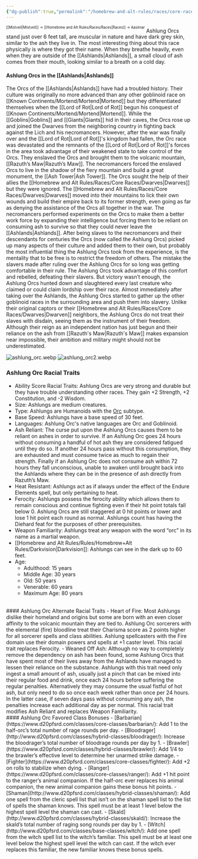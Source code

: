 ```yaml
---
{"dg-publish":true,"permalink":"/homebrew-and-alt-rules/races/core-races/ashlung-orcs/"}
---
```


<sup><sup>[[Mistveil\|Mistveil]] → [[Homebrew and Alt Rules/Races/Races\|Races]] → Aasimar</sup></sup>
Ashlung Orcs stand just over 6 feet tall, are muscular in nature and have dark grey skin, similar to the ash they live in. The most interesting thing about this race physically is where they got their name. When they breathe heavily, even when they are outside of the [[Ashlands\|Ashlands]], a small cloud of ash comes from their mouth, looking similar to a breath on a cold day. 
#### Ashlung Orcs in the [[Ashlands\|Ashlands]]
The Orcs of the [[Ashlands\|Ashlands]] have had a troubled history. Their culture was originally no more advanced than any other goblinoid race on [[Known Continents/Mortend/Mortend\|Mortend]] but they differentiated themselves when the [[Lord of Rot\|Lord of Rot]] begun his conquest of [[Known Continents/Mortend/Mortend\|Mortend]]. While the [[Goblins\|Goblins]] and [[Giants\|Giants]] hid in their caves, the Orcs rose up and joined the Dwarves from the neighboring country in fighting back against the Lich and his necromancers. However, after the war was finally over and the [[Lord of Rot\|Lord of Rot]]'s kingdom had fallen, the Orc race was devastated and the remnants of the [[Lord of Rot\|Lord of Rot]]'s forces in the area took advantage of their weakened state to take control of the Orcs. They enslaved the Orcs and brought them to the volcanic mountain, [[Razuth’s Maw\|Razuth’s Maw]]. The necromancers forced the enslaved Orcs to live in the shadow of the fiery mountain and build a great monument, the [[Ash Tower\|Ash Tower]]. The Orcs sought the help of their allies the [[Homebrew and Alt Rules/Races/Core Races/Dwarves\|Dwarves]] but they were ignored. The [[Homebrew and Alt Rules/Races/Core Races/Dwarves\|Dwarves]] moved into their mountains to lick their own wounds and build their empire back to its former strength, even going as far as denying the assistance of the Orcs all together in the war. The necromancers performed experiments on the Orcs to make them a better work force by expanding their intelligence but forcing them to be reliant on consuming ash to survive so that they could never leave the [[Ashlands\|Ashlands]]. After being slaves to the necromancers and their descendants for centuries the Orcs (now called the Ashlung Orcs) picked up many aspects of their culture and added them to their own, but probably the most influential thing the Ashlung Orcs took from the experience, is the mentality that to be free is to restrict the freedom of others. The mistake the slavers made after ruling over the Ashlung Orcs for so long was getting comfortable in their rule. The Ashlung Orcs took advantage of this comfort and rebelled, defeating their slavers. But victory wasn’t enough, the Ashlung Orcs hunted down and slaughtered every last creature who claimed or could claim lordship over their race. Almost immediately after taking over the Ashlands, the Ashlung Orcs started to gather up the other goblinoid races in the surrounding area and push them into slavery. Unlike their original captors or their [[Homebrew and Alt Rules/Races/Core Races/Dwarves\|Dwarven]] neighbors, the Ashlung Orcs do not treat their slaves with disdain, seeing them as the instrument of their freedom. Although their reign as an independent nation has just begun and their reliance on the ash from [[Razuth's Maw\|Razuth's Maw]] makes expansion near impossible, their ambition and military might should not be underestimated.

![ashlung_orc.webp](/img/user/Attachments/ashlung_orc.webp) ![ashlung_orc2.webp](/img/user/Attachments/ashlung_orc2.webp)

### Ashlung Orc Racial Traits
- Ability Score Racial Traits: Ashlung Orcs are very strong and durable but they have trouble understanding other races. They gain +2 Strength, +2 Constitution, and -2 Wisdom.
- Size: Ashlungs are medium creatures.
- Type: Ashlungs are Humanoids with the [Orc](http://www.d20pfsrd.com/bestiary/rules-for-monsters/creature-types#subtype-orc) subtype.
- Base Speed: Ashlungs have a base speed of 30 feet.
- Languages: Ashlung Orc's native languages are Orc and Goblinoid.
- Ash Reliant: The curse put upon the Ashlung Orcs causes them to be reliant on ashes in order to survive. If an Ashlung Orc goes 24 hours without consuming a handful of hot ash they are considered fatigued until they do so. If another 24 hours pass without this consumption, they are exhausted and must consume twice as much to regain their strength. Finally if an Ashlung Orc does not consume ash within 72 hours they fall unconscious, unable to awaken until brought back into the Ashlands where they can be in the presence of ash directly from Razuth’s Maw. 
- Heat Resistant: Ashlungs act as if always under the effect of the Endure Elements spell, but only pertaining to heat.
- Ferocity: Ashlungs possess the ferocity ability which allows them to remain conscious and continue fighting even if their hit point totals fall below 0. Ashlung Orcs are still staggered at 0 hit points or lower and lose 1 hit point each round as normal. Ashlungs count has having the Diehard feat for the purposes of other prerequisites.
- Weapon Familiarity: Ashlungs treat any weapon with the word “orc” in its name as a martial weapon.
- [[Homebrew and Alt Rules/Rules/Homebrew+Alt Rules/Darkvision\|Darkvision]]: Ashlungs can see in the dark up to 60 feet.
- Age:
    - Adulthood: 15 years
    - Middle Age: 30 years
    - Old: 50 years
    - Venerable: 60 years
    - Maximum Age: 80 years
<br>
#### Ashlung Orc Alternate Racial Traits
- Heart of Fire: Most Ashlungs dislike their homeland and origins but some are born with an even closer affinity to the volcanic mountain they are tied to. Ashlung Orc sorcerers with the elemental (fire) bloodline treat their Charisma score as 2 points higher for all sorcerer spells and class abilities. Ashlung spellcasters with the Fire domain use their domain powers and spells at +1 caster level. This racial trait replaces Ferocity.
- Weaned Off Ash: Although no way to completely remove the dependency on ash has been found, some Ashlung Orcs that have spent most of their lives away from the Ashlands have managed to lessen their reliance on the substance. Ashlungs with this trait need only ingest a small amount of ash, usually just a pinch that can be mixed into their regular food and drink, once each 24 hours before suffering the regular penalties. Alternatively they may consume the usual fistful of hot ash, but only need to do so once each week rather than once per 24 hours. In the latter case, if seven days pass without consuming any ash, the penalties increase each additional day as per normal. This racial trait modifies Ash Reliant and replaces Weapon Familiarity.  
<br>
#### Ashlung Orc Favored Class Bonuses
- [Barbarian](https://www.d20pfsrd.com/classes/core-classes/barbarian/): Add 1 to the half-orc’s total number of rage rounds per day.
- [Bloodrager](http://www.d20pfsrd.com/classes/hybrid-classes/bloodrager/): Increase the bloodrager’s total number of bloodrage rounds per day by 1.
- [Brawler](https://www.d20pfsrd.com/classes/hybrid-classes/brawler/): Add 1/4 to the brawler’s effective level to determine her unarmed strike damage.
- [Fighter](https://www.d20pfsrd.com/classes/core-classes/fighter/): Add +2 on rolls to stabilize when dying.
- [Ranger](https://www.d20pfsrd.com/classes/core-classes/ranger/): Add +1 hit point to the ranger’s animal companion. If the half-orc ever replaces his animal companion, the new animal companion gains these bonus hit points.
- [Shaman](http://www.d20pfsrd.com/classes/hybrid-classes/shaman/): Add one spell from the cleric spell list that isn’t on the shaman spell list to the list of spells the shaman knows. This spell must be at least 1 level below the highest spell level the shaman can cast.
- [Skald](http://www.d20pfsrd.com/classes/hybrid-classes/skald/): Increase the skald’s total number of raging song rounds per day by 1.
- [Witch](http://www.d20pfsrd.com/classes/base-classes/witch/): Add one spell from the witch spell list to the witch’s familiar. This spell must be at least one level below the highest spell level the witch can cast. If the witch ever replaces this familiar, the new familiar knows these bonus spells.